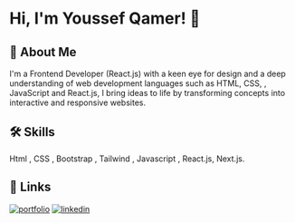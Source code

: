 
# Hi, I'm Youssef Qamer! 👋


## 🚀 About Me
I'm a Frontend Developer (React.js) with a keen eye for design and a deep understanding of web development languages such as HTML, CSS, , JavaScript and React.js, I bring ideas to life by transforming concepts into interactive and responsive websites.


## 🛠 Skills
Html , CSS , Bootstrap , Tailwind , Javascript , React.js, Next.js.


## 🔗 Links
[![portfolio](https://img.shields.io/badge/my_portfolio-000?style=for-the-badge&logo=ko-fi&logoColor=white)](https://youssefqamer.github.io/My-portfolio/)
[![linkedin](https://img.shields.io/badge/linkedin-0A66C2?style=for-the-badge&logo=linkedin&logoColor=white)](https://www.linkedin.com/in/youssef-qamer/)


